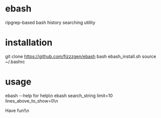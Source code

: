 # ebash
ripgrep-based bash history searching utility

# installation

git clone https://github.com/fizzzgen/ebash
bash ebash_install.sh
source ~/.bashrc

# usage

ebash --help for help\n
ebash search_string limit=10 lines_above_to_show=0\n

Have fun!\n

